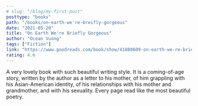 ```yaml
---
# slug: "/blog/my-first-post"
posttype: "books"
path: "/books/on-earth-we're-breifly-gorgeous"
date: "2021-05-20"
title: "On Earth We're Briefly Gorgeous"
author: "Ocean Vuong"
tags: ["Fiction"]
link: "https://www.goodreads.com/book/show/41880609-on-earth-we-re-briefly-gorgeous"
rating: 4.6
---
```


A very lovely book with such beautiful writing style. It is a coming-of-age story, written by the author as a letter to his mother, of him grappling with his Asian-American identity, of his relationships with his mother and grandmother, and with his sexuality. Every page read like the most beautiful poetry.